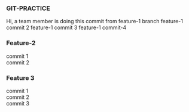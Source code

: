 ### GIT-PRACTICE

Hi, a team member is doing this commit from feature-1 branch
feature-1 commit 2
feature-1 commit 3
feature-1 commit-4

### Feature-2
commit 1 <br />
commit 2 <br />

### Feature 3
commit 1 <br />
commit 2 <br />
commit 3 <br />